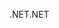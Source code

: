 <span data-ttu-id="73824-101">.NET</span><span class="sxs-lookup"><span data-stu-id="73824-101">.NET</span></span>